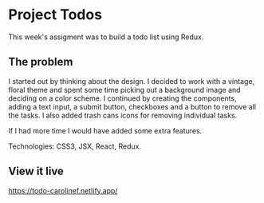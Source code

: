 # Project Todos

This week's assigment was to build a todo list using Redux.

## The problem

I started out by thinking about the design. I decided to work with a vintage, floral theme and spent some time picking out a background image and deciding on a color scheme. I continued by creating the components, adding a text input, a submit button, checkboxes and a button to remove all the tasks. I also added trash cans icons for removing individual tasks.

If I had more time I would have added some extra features.

Technologies: CSS3, JSX, React, Redux.

## View it live

https://todo-carolinef.netlify.app/
